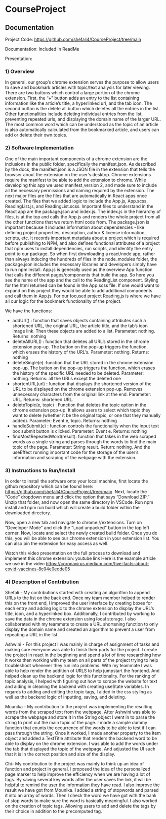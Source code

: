 # CourseProject

## Documentation

Project Code: https://github.com/shefali4/CourseProject/tree/main

Documentation: Included in ReadMe

Presentation: <link>


### 1) Overview

In general, our group’s chrome extension serves the purpose to allow users to save and bookmark articles with topic/text analysis for later viewing. There are two buttons which control a large portion of the chrome extension. First, the “+” button adds an entry to the list containing information like the article’s title, a hyperlinked url, and the tab icon. The second button is the delete all button which deletes all the entries in the list. Other functionalities include deleting individual entries from the list, preventing repeated urls, and displaying the domain name of the larger URL. The most common word which can be understood as the topic of an article is also automatically calculated from the bookmarked article, and users can add or delete their own topics.


### 2) Software Implementation

One of the main important components of a chrome extension are the inclusions in the public folder, specifically the manifest.json. As described by the docs, the manifest.json is a JSON file in the extension that tells the browser about the extension on the user's desktop. Chrome extensions require the manifest to be able to add the extension to chrome.  While developing this app we used manifest_version 2, and made sure to include all the necessary permissions and naming required by the extension.
The next major files are the files that are automatically in React apps once created. The files that we added logic to include the App.js, App.scss, ReadingList.js, and ReadingList.scss. Important files to understand in the React app are the package.json and index.js. The index.js in the hierarchy of files, is at the top and calls the App.js and renders the whole project from all the other functions that we return html code from. The package.json is important because it includes information about dependencies - like defining project properties, description, author & license information, scripts, etc. It records important metadata about a project which is required before publishing to NPM, and also defines functional attributes of a project that npm uses to install dependencies, run scripts, and identify the entry point to our package. So when first downloading a react/node app, rather than always inducing the hundreds of files in the node_modules folder, the package.json includes the necessary libraries and developers simply have to run npm install.
App.js is generally used as the overview App function that calls the different pages/components that build the app. So here you see the name of the app and the call to the ReadingList component. Styling for the html returned can be found in the App.scss file. If one would want to expand on this project they would be able to add additional components and call them in App.js. For our focused project Reading,js is where we have all our logic for the bookmark functionality of the project. 

We have the functions:
* addUrl() : function that saves objects containing attributes such a shortened URL, the original URL, the article title, and the tab’s icon image link. Then these objects are added to a list. Parameter: nothing. Returns: nothing
* deleteAllURL() : function that deletes all URL’s stored in the chrome extension pop-up. The button on the pop-up triggers the function, which erases the history of the URL’s. Parameter: nothing. Returns: nothing
* deleteSingle(e) :function that the URL stored in the chrome extension pop-up. The button on the pop-up triggers the function, which erases the history of the specific URL needed to be deleted. Parameter: nothing. Returns: all the URLs except the deleted one
* shortenURL(url) : function that displays the shortened version of the URL to be displayed on the chrome extension pop-up. Removes unnecessary characters from the original link at the end. Parameter: URL. Returns: shortened URL.
* deleteTopic(e, topic) : Function that deletes the topic option in the chrome extension pop-up. It allows users to select which topic they want to delete (whether it be the original topic, or one that they manually added). Parameter: Event e, topic. Returns: nothing
* handleSubmit(e) :  function controls the functionality when the input text box submit button is clicked. Parameter: Event e. Returns: nothing
* findMostRepeatedWord(result): function that takes in the web scraped words as a single string and parses through the words to find the main topic of the page. Parameter: String result. Return: nothing. 
And the useEffect running important code for the storage of the user’s information and scraping of the webpage with the extension.



### 3) Instructions to Run/Install

In order to install the software onto your local machine, first locate the github repository which can be found here: https://github.com/shefali4/CourseProject/tree/main. Next, locate the “Code” dropdown menu and click the option that says “Download ZIP.” Unzip that folder, and now open the same directory in VSCode. Run npm install and npm run build which will create a build folder within the downloaded directory.

Now, open a new tab and navigate to chrome://extensions. Turn on "Developer Mode" and click the "Load unpacked" button in the top left corner. Now, locate and select the newly created build folder. Once you do this, you will be able to see our chrome extension in your extension list. You can also pin the extension for easy access as well.

Watch this video presentation on the full process to download and implement this chrome extension:  youtube link
Here is the example article we use in the video https://coronavirus.medium.com/five-facts-about-covid-vaccines-8c04e0edde05


### 4) Description of Contribution
Shefali - My contributions started with creating an algorithm to append URLs to the list on the back end. Once my team member helped to render this on the front end, I improved the user interface by creating boxes for each entry and adding logic to the chrome extension to display the URL’s title, icon, and a hyperlinked box. Additionally, I contributed by working to save the data in the chrome extension using local storage. I also collaborated with my teammate to create a URL shortening function to only display the domain name and created an algorithm to prevent a user from repeating a URL in the list.

Ashwini - For this project I was mainly in charge of assignment of tasks and making sure everyone was able to finish their parts for the project. I create the project in react in the beginning and spend a lot of time researching how it works then working with my team on all parts of the project trying to help troubleshoot whenever they run into problems. With my teammate I was able to help render the addition of URLS to help jumpstart the frontend. And helped clean up the backend logic for this functionality. For the ranking of topic analysis, I helped with figuring out how to scrape the website for text and aiding in cleaning  the backend with creating useState variables. In regards to adding and editing the topic tags, I aided in the css styling as well as the backend logic of inputting, saving, and deleting.

Mounika - My contribution to the project was implementing the resulting words from the scraped text from the webpage. After Ashwini was able to scrape the webpage and store it in the String object I went in to parse the string to print out the main topic of the page. I made a sample dummy function that counts the occurrence of the words to be able to test if I can pass through the string. Once it worked, I made another property to the item object and added a TextTitle attribute that renders the backend word to be able to display on the chrome extension. I was able to add the words under the tab that displayed the topic of the webpage. And adjusted the UI such that it is in the correct position and size of the display.

Chi- My contribution to the project was mainly to think up an idea of function and project in general. I proposed the idea of the personalized page marker to help improve the efficiency when we are having a lot of tags. By saving several key words after the user saves the link, it will be helpful to remind the user the information they have read. I also improve the result we have got from Mounika. I added a string of stopwords and parsed it into an array of words. Then I check the word we have got with the bank of stop words to make sure the word is basically meaningful.  I also worked on the creation of topic tags. Allowing users to add and delete the tags by their choice in addition to the precomputed tag.

